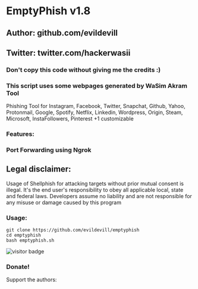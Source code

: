# EmptyPhish v1.8
## Author: github.com/evildevill
## Twitter: twitter.com/hackerwasii
### Don't copy this code without giving me the credits :) 
### This script uses some webpages generated by WaSim Akram Tool

Phishing Tool for Instagram, Facebook, Twitter, Snapchat, Github, Yahoo, Protonmail, Google, Spotify, Netflix, Linkedin, Wordpress, Origin, Steam, Microsoft, InstaFollowers, Pinterest +1 customizable

### Features:
### Port Forwarding using Ngrok

## Legal disclaimer:

Usage of Shellphish for attacking targets without prior mutual consent is illegal. It's the end user's responsibility to obey all applicable local, state and federal laws. Developers assume no liability and are not responsible for any misuse or damage caused by this program 


### Usage:
```
git clone https://github.com/evildevill/emptyphish
cd emptyphish
bash emptyphish.sh
```
<p>
<img src="https://visitor-badge.laobi.icu/badge?page_id=HackerWaSi" alt="visitor badge"/>
</p>


### Donate!
Support the authors:





